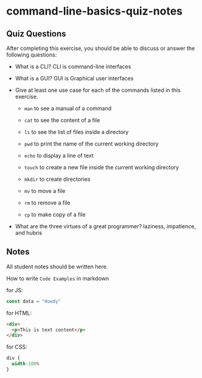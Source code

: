 # command-line-basics-quiz-notes

## Quiz Questions

After completing this exercise, you should be able to discuss or answer the following questions:

- What is a CLI?
CLI is command-line interfaces

- What is a GUI?
GUI is Graphical user interfaces

- Give at least one use case for each of the commands listed in this exercise.
  - `man`
to see a manual of a command

  - `cat`
to see the content of a file

  - `ls`
to see the list of files inside a directory

  - `pwd`
to print the name of the current working directory

  - `echo`
to display a line of text

  - `touch`
to create a new file inside the current working directory

  - `mkdir`
to create directories

  - `mv`
to move a file

  - `rm`
to remove a file

  - `cp`
to make copy of a file

- What are the three virtues of a great programmer?
laziness, impatience, and hubris

## Notes

All student notes should be written here.


How to write `Code Examples` in markdown

for JS:
```javascript
const data = "Howdy"
```

for HTML:
```html
<div>
  <p>This is text content</p>
</div>
```

for CSS:
```css
div {
  width:100%
}
```
